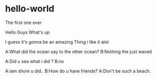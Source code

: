 # hello-world
The first one ever 

Hello Guys What's up

I guess it's gonna be an amazing Thing i like it alot 

A:What did the ocean say to the other ocean?
B:Nothing the just waved 

A:Did u sea what i did ?
B:no

A:iam shore u did..
B:How do u have friends?
A:Don't be such a beach.

